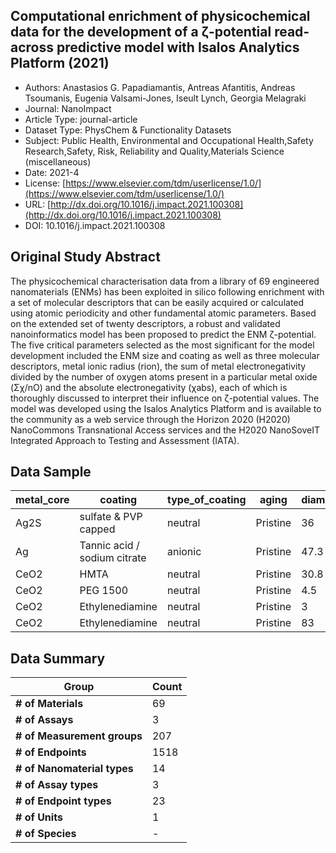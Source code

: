 <script type='text/javascript' src='https://d1bxh8uas1mnw7.cloudfront.net/assets/embed.js'></script>

<div style="float: right; width: 200px" class='altmetric-embed' data-badge-type='donut' data-condensed='true' data-badge-details='right' data-doi="10.1016/j.impact.2021.100308"></div>

## Computational enrichment of physicochemical data for the development of a ζ-potential read-across predictive model with Isalos Analytics Platform (2021)
<script type="application/ld+json">
	{	
		"@context": {
			"bs": "https://bioschemas.org/",
			"schema": "https://schema.org/",
			"citation": "schema:citation",
			"name": "schema:name",
			"url": "schema:url",
			"variableMeasured": "schema:variableMeasured"
		},
		"variableMeasured": [
			{
				"@type": "schema:PropertyValue",
				"name": "MI-R1.3-ABSTRACT-BASIC-CHEMICAL_COMPOSITION"
			},
			{
				"@type": "schema:PropertyValue",
				"name": "MI-R1.3-ABSTRACT-BASIC-SURFACE_CHEMISTRY"
			},
			{
				"@type": "schema:PropertyValue",
				"name": "MI-R1.3-ABSTRACT-PHYSCHEM-SIZE"
			},
			{
				"@type": "schema:PropertyValue",
				"name": "MI-R1.3-ABSTRACT-PHYSCHEM-SHAPE"
			},
			{
				"@type": "schema:PropertyValue",
				"name": "MI-R1.3-ABSTRACT-PHYSCHEM-SURFACE_AREA"
			},
			{
				"@type": "schema:PropertyValue",
				"name": "MI-R1.3-ABSTRACT-PHYSCHEM-ZETA_POTENTIAL"
			}
		],
		"@type": "schema:Dataset",
		"name": "Computational enrichment of physicochemical data for the development of a ζ-potential read-across predictive model with Isalos Analytics Platform",
		"url": "http://dx.doi.org/10.1016/j.impact.2021.100308",
		"citation": "https://doi.org/10.1016/j.impact.2021.100308",
		"@id": "10.1016/j.impact.2021.100308",
		"http://purl.org/dc/terms/conformsTo": { "@type": "schema:CreativeWork", "@id": "https://bioschemas.org/profiles/Dataset/1.0-RELEASE" },
		"schema:license": "https://www.elsevier.com/tdm/userlicense/1.0/",
		"schema:creator": [
		  {
			"@type": "schema:Organization",
			"name": "RiskGONE"
		  }
		],
		"schema:datePublished": "2021-4"
	}
</script>

* Authors: Anastasios G. Papadiamantis, Antreas Afantitis, Andreas Tsoumanis, Eugenia Valsami-Jones, Iseult Lynch, Georgia Melagraki
* Journal: NanoImpact
* Article Type: journal-article
* Dataset Type: PhysChem & Functionality Datasets
* Subject: Public Health, Environmental and Occupational Health,Safety Research,Safety, Risk, Reliability and Quality,Materials Science (miscellaneous)
* Date: 2021-4
* License: [https://www.elsevier.com/tdm/userlicense/1.0/](https://www.elsevier.com/tdm/userlicense/1.0/)
* URL: [http://dx.doi.org/10.1016/j.impact.2021.100308](http://dx.doi.org/10.1016/j.impact.2021.100308)
* DOI: 10.1016/j.impact.2021.100308



## Original Study Abstract

The physicochemical characterisation data from a library of 69 engineered nanomaterials (ENMs) has been exploited in silico following enrichment with a set of molecular descriptors that can be easily acquired or calculated using atomic periodicity and other fundamental atomic parameters. Based on the extended set of twenty descriptors, a robust and validated nanoinformatics model has been proposed to predict the ENM ζ-potential. The five critical parameters selected as the most significant for the model development included the ENM size and coating as well as three molecular descriptors, metal ionic radius (rion), the sum of metal electronegativity divided by the number of oxygen atoms present in a particular metal oxide (Σχ/nO) and the absolute electronegativity (χabs), each of which is thoroughly discussed to interpret their influence on ζ-potential values. The model was developed using the Isalos Analytics Platform and is available to the community as a web service through the Horizon 2020 (H2020) NanoCommons Transnational Access services and the H2020 NanoSoveIT Integrated Approach to Testing and Assessment (IATA).


## Data Sample

|metal_core|coating|type_of_coating|aging|diameter|shape_group|geometric_surface_area|corresponding_sphere_diameter|atomic_radius|ionic_radius|xox  |x    |number_of_metal|number_of_oxygen|sum_of_x|sum_of_x_over_o|molecular_weight|group|period|absolute_electronegativity|energy_band_gap|zeta_potential|row_num|
|----------|-------|---------------|-----|--------|-----------|----------------------|-----------------------------|-------------|------------|-----|-----|---------------|----------------|--------|---------------|----------------|-----|------|--------------------------|---------------|--------------|-------|
|Ag2S      |sulfate & PVP capped|neutral        |Pristine|36      |Agglomerated|4069.44               |36                           |144          |115         |1    |1.93 |2              |0               |3.86    |3.86           |247.8           |11   |5     |5.36                      |1.2            |-50.5         |2      |
|Ag        |Tannic acid / sodium citrate|anionic        |Pristine|47.3    |spherical  |7025.0906             |47.3                         |144          |115         |0    |1.93 |1              |0               |1.93    |1.93           |107.8682        |11   |5     |5.36                      |1.46           |-57.9         |3      |
|CeO2      |HMTA   |neutral        |Pristine|30.8    |Faceted    |5691.84               |42.56487921                  |182          |102         |4    |1.12 |1              |2               |1.12    |0.56           |172.115         |3    |6     |5.65                      |3.2            |5.7           |4      |
|CeO2      |PEG 1500|neutral        |Pristine|4.5     |Spherical  |63.61725124           |4.5                          |182          |102         |4    |1.12 |1              |2               |1.12    |0.56           |172.115         |3    |6     |5.65                      |3.2            |0.024         |5      |
|CeO2      |Ethylenediamine|neutral        |Pristine|3       |Spherical  |28.27433388           |3                            |182          |102         |4    |1.12 |1              |2               |1.12    |0.56           |172.115         |3    |6     |5.65                      |3.2            |-8.32         |6      |
|CeO2      |Ethylenediamine|neutral        |Pristine|83      |Nanorods   |21642.43179           |83                           |182          |102         |4    |1.12 |1              |2               |1.12    |0.56           |172.115         |3    |6     |5.65                      |3.2            |-3            |7      |



## Data Summary

| **Group**                    | **Count** |
| ---------------------------- | --------- |
| **\# of Materials**          | 69        |
| **\# of Assays**             | 3         |
| **\# of Measurement groups** | 207       |
| **\# of Endpoints**          | 1518      |
| **\# of Nanomaterial types** | 14        |
| **\# of Assay types**        | 3         |
| **\# of Endpoint types**     | 23        |
| **\# of Units**              | 1         |
| **\# of Species**            | \-        |